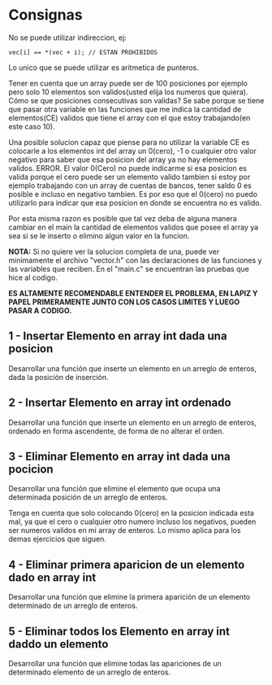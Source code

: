 # Consignas

No se puede utilizar indireccion, ej:

`
vec[i] == *(vec + i); // ESTAN PROHIBIDOS
`

Lo unico que se puede utilizar es aritmetica de punteros.

Tener en cuenta que un array puede ser de 100 posiciones por ejemplo pero solo 10 elementos son validos(usted elija los numeros que quiera). Cómo se que posiciones consecutivas son validas? Se sabe porque se tiene que pasar otra variable en las 
funciones que me indica la cantidad de elementos(CE) validos que tiene el array con el que estoy trabajando(en este caso 10). 

Una posible solucion capaz que piense para no utilizar la variable CE es colocarle a los elementos int del array un 0(cero), -1 o cualquier otro valor negativo para saber que esa posicion del array ya no hay 
elementos validos. ERROR.
El valor 0(Cero) no puede indicarme si esa posicion es valida porque el cero puede ser un elemento valido tambien si estoy por ejemplo
trabajando con un array de cuentas de bancos, tener saldo 0 es posible e incluso en negativo tambien. Es por eso que el 0(cero) no puedo utilizarlo para indicar que esa posicion
en donde se encuentra no es valido.

Por esta misma razon es posible que tal vez deba de alguna manera cambiar en el main la cantidad de elementos validos que posee el array ya sea si se le inserto o elimino algun valor
en la funcion.

__NOTA:__ Si no quiere ver la solucion completa de una, puede ver minimamente el archivo "vector.h" con las declaraciones de las funciones y las variables que reciben. En el "main.c" se encuentran las pruebas que hice al codigo.

__ES ALTAMENTE RECOMENDABLE ENTENDER EL PROBLEMA, EN LAPIZ Y PAPEL PRIMERAMENTE JUNTO CON LOS CASOS LIMITES Y LUEGO PASAR A CODIGO.__
## 1 - Insertar Elemento en array int dada una posicion
Desarrollar una función que inserte un elemento en un arreglo de enteros, dada la posición de inserción.

## 2 - Insertar Elemento en array int ordenado
Desarrollar una función que inserte un elemento en un arreglo de enteros, ordenado en forma ascendente, de forma de no alterar el orden.

## 3 - Eliminar Elemento en array int dada una pocicion
Desarrollar una función que elimine el elemento que ocupa una determinada posición de un arreglo de enteros.

Tenga en cuenta que solo colocando 0(cero) en la posicion indicada esta mal, ya que el cero o cualquier otro numero incluso los negativos, pueden ser numeros validos
en mi array de enteros. Lo mismo aplica para los demas ejercicios que siguen.

## 4 - Eliminar primera aparicion de un elemento dado en array int
Desarrollar una función que elimine la primera aparición de un elemento determinado de un arreglo de enteros.

## 5 - Eliminar todos los Elemento en array int daddo un elemento
Desarrollar una función que elimine todas las apariciones de un determinado elemento de un arreglo de enteros.
